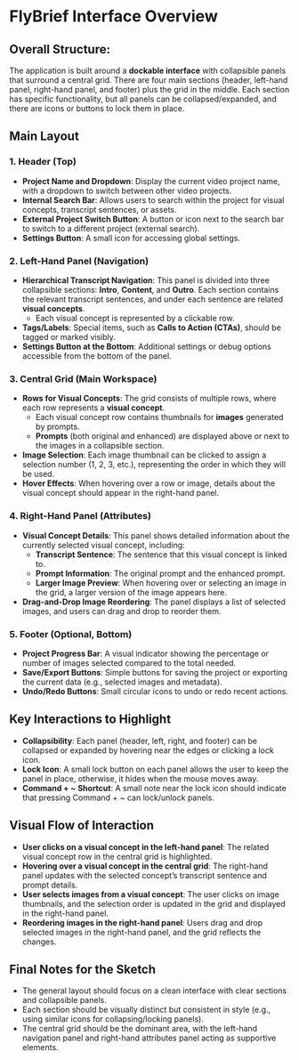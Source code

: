 # FlyBrief Interface Overview

## Overall Structure:
The application is built around a **dockable interface** with collapsible panels that surround a central grid. There are four main sections (header, left-hand panel, right-hand panel, and footer) plus the grid in the middle. Each section has specific functionality, but all panels can be collapsed/expanded, and there are icons or buttons to lock them in place.

## Main Layout

### 1. Header (Top)
- **Project Name and Dropdown**: Display the current video project name, with a dropdown to switch between other video projects.
- **Internal Search Bar**: Allows users to search within the project for visual concepts, transcript sentences, or assets.
- **External Project Switch Button**: A button or icon next to the search bar to switch to a different project (external search).
- **Settings Button**: A small icon for accessing global settings.

### 2. Left-Hand Panel (Navigation)
- **Hierarchical Transcript Navigation**: This panel is divided into three collapsible sections: **Intro**, **Content**, and **Outro**. Each section contains the relevant transcript sentences, and under each sentence are related **visual concepts**.
  - Each visual concept is represented by a clickable row.
- **Tags/Labels**: Special items, such as **Calls to Action (CTAs)**, should be tagged or marked visibly.
- **Settings Button at the Bottom**: Additional settings or debug options accessible from the bottom of the panel.

### 3. Central Grid (Main Workspace)
- **Rows for Visual Concepts**: The grid consists of multiple rows, where each row represents a **visual concept**.
  - Each visual concept row contains thumbnails for **images** generated by prompts.
  - **Prompts** (both original and enhanced) are displayed above or next to the images in a collapsible section.
- **Image Selection**: Each image thumbnail can be clicked to assign a selection number (1, 2, 3, etc.), representing the order in which they will be used.
- **Hover Effects**: When hovering over a row or image, details about the visual concept should appear in the right-hand panel.

### 4. Right-Hand Panel (Attributes)
- **Visual Concept Details**: This panel shows detailed information about the currently selected visual concept, including:
  - **Transcript Sentence**: The sentence that this visual concept is linked to.
  - **Prompt Information**: The original prompt and the enhanced prompt.
  - **Larger Image Preview**: When hovering over or selecting an image in the grid, a larger version of the image appears here.
- **Drag-and-Drop Image Reordering**: The panel displays a list of selected images, and users can drag and drop to reorder them.

### 5. Footer (Optional, Bottom)
- **Project Progress Bar**: A visual indicator showing the percentage or number of images selected compared to the total needed.
- **Save/Export Buttons**: Simple buttons for saving the project or exporting the current data (e.g., selected images and metadata).
- **Undo/Redo Buttons**: Small circular icons to undo or redo recent actions.

## Key Interactions to Highlight
- **Collapsibility**: Each panel (header, left, right, and footer) can be collapsed or expanded by hovering near the edges or clicking a lock icon.
- **Lock Icon**: A small lock button on each panel allows the user to keep the panel in place, otherwise, it hides when the mouse moves away.
- **Command + ~ Shortcut**: A small note near the lock icon should indicate that pressing Command + ~ can lock/unlock panels.

## Visual Flow of Interaction
- **User clicks on a visual concept in the left-hand panel**: The related visual concept row in the central grid is highlighted.
- **Hovering over a visual concept in the central grid**: The right-hand panel updates with the selected concept’s transcript sentence and prompt details.
- **User selects images from a visual concept**: The user clicks on image thumbnails, and the selection order is updated in the grid and displayed in the right-hand panel.
- **Reordering images in the right-hand panel**: Users drag and drop selected images in the right-hand panel, and the grid reflects the changes.

## Final Notes for the Sketch
- The general layout should focus on a clean interface with clear sections and collapsible panels.
- Each section should be visually distinct but consistent in style (e.g., using similar icons for collapsing/locking panels).
- The central grid should be the dominant area, with the left-hand navigation panel and right-hand attributes panel acting as supportive elements.
